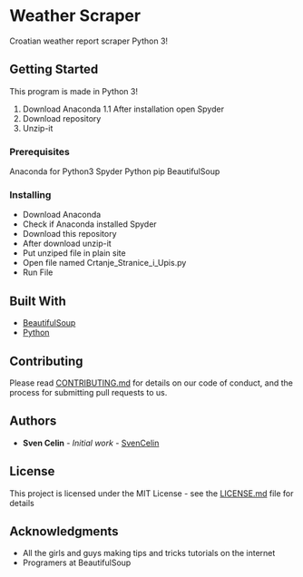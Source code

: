 # Weather Scraper

Croatian weather report scraper Python 3!

## Getting Started

This program is made in Python 3!

1. Download Anaconda
1.1 After installation open Spyder
2. Download repository
3. Unzip-it


### Prerequisites

Anaconda for Python3 
Spyder
Python pip
BeautifulSoup


### Installing

* Download Anaconda
* Check if Anaconda installed Spyder
* Download this repository
* After download unzip-it
* Put unziped file in plain site
* Open file named Crtanje_Stranice_i_Upis.py
* Run File

## Built With

* [BeautifulSoup](https://en.wikipedia.org/wiki/Beautiful_Soup_(HTML_parser))
* [Python](https://www.python.org)

## Contributing

Please read [CONTRIBUTING.md](https://gist.github.com/PurpleBooth/b24679402957c63ec426) for details on our code of conduct, and the process for submitting pull requests to us.


## Authors

* **Sven Celin** - *Initial work* - [SvenCelin](https://github.com/SvenCelin)


## License

This project is licensed under the MIT License - see the [LICENSE.md](LICENSE.md) file for details

## Acknowledgments

* All the girls and guys making tips and tricks tutorials on the internet
* Programers at BeautifulSoup
